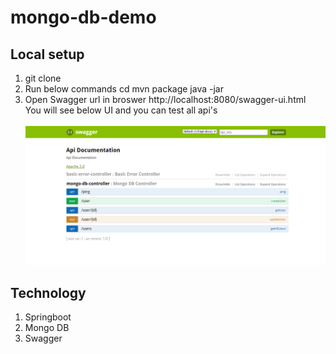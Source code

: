 # mongo-db-demo

## Local setup
1. git clone
2. Run below commands
   cd <project dir>
   mvn package
   java -jar <jar file path>
3. Open Swagger url in broswer
   http://localhost:8080/swagger-ui.html <br />
   You will see below UI and you can test all api's <br /><br />
![Optional Text](doc/swagger.PNG)

## Technology
1. Springboot
2. Mongo DB
3. Swagger
